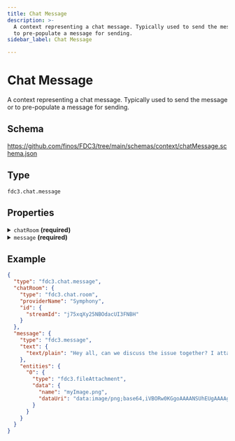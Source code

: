 ```yaml
---
title: Chat Message
description: >-
  A context representing a chat message. Typically used to send the message or
  to pre-populate a message for sending.
sidebar_label: Chat Message

---
```


# Chat Message

A context representing a chat message. Typically used to send the message or to pre-populate a message for sending.

## Schema

<https://github.com/finos/FDC3/tree/main/schemas/context/chatMessage.schema.json>

## Type

`fdc3.chat.message`

## Properties

<details>
  <summary><code>chatRoom</code> <strong>(required)</strong></summary>

**type**: [chatRoom](../chatRoom)


**Example**: 
```json
{
  "type": "fdc3.chat.room",
  "providerName": "Symphony",
  "id": {
    "streamId": "j75xqXy25NBOdacUI3FNBH"
  }
}
```

</details>

<details>
  <summary><code>message</code> <strong>(required)</strong></summary>

**type**: [message](../message)


**Example**: 
```json
{
  "type": "fdc3.message",
  "text": {
    "text/plain": "Hey all, can we discuss the issue together? I attached a screenshot"
  },
  "entities": {
    "0": {
      "type": "fdc3.fileAttachment",
      "data": {
        "name": "myImage.png",
        "dataUri": "data:image/png;base64,iVBORw0KGgoAAAANSUhEUgAAAAgAAAAIAQMAAAD+wSzIAAAABlBMVEX///+/v7+jQ3Y5AAAADklEQVQI12P4AIX8EAgALgAD/aNpbtEAAAAASUVORK5CYII"
      }
    }
  }
}
```

</details>

## Example

```json
{
  "type": "fdc3.chat.message",
  "chatRoom": {
    "type": "fdc3.chat.room",
    "providerName": "Symphony",
    "id": {
      "streamId": "j75xqXy25NBOdacUI3FNBH"
    }
  },
  "message": {
    "type": "fdc3.message",
    "text": {
      "text/plain": "Hey all, can we discuss the issue together? I attached a screenshot"
    },
    "entities": {
      "0": {
        "type": "fdc3.fileAttachment",
        "data": {
          "name": "myImage.png",
          "dataUri": "data:image/png;base64,iVBORw0KGgoAAAANSUhEUgAAAAgAAAAIAQMAAAD+wSzIAAAABlBMVEX///+/v7+jQ3Y5AAAADklEQVQI12P4AIX8EAgALgAD/aNpbtEAAAAASUVORK5CYII"
        }
      }
    }
  }
}
```

